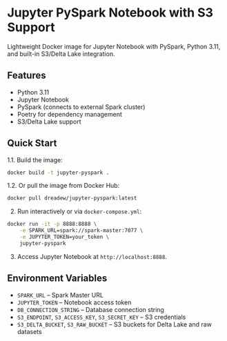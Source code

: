 # Jupyter PySpark Notebook with S3 Support

Lightweight Docker image for Jupyter Notebook with PySpark, Python 3.11, and built-in S3/Delta Lake integration.

## Features

- Python 3.11
- Jupyter Notebook
- PySpark (connects to external Spark cluster)
- Poetry for dependency management
- S3/Delta Lake support

## Quick Start

1.1. Build the image:

```bash
docker build -t jupyter-pyspark .
```

1.2. Or pull the image from Docker Hub:

```bash
docker pull dreadew/jupyter-pyspark:latest
```

2. Run interactively or via `docker-compose.yml`:

```bash
docker run -it -p 8888:8888 \
    -e SPARK_URL=spark://spark-master:7077 \
    -e JUPYTER_TOKEN=your_token \
    jupyter-pyspark
```

3. Access Jupyter Notebook at `http://localhost:8888`.

## Environment Variables

- `SPARK_URL` – Spark Master URL
- `JUPYTER_TOKEN` – Notebook access token
- `DB_CONNECTION_STRING` – Database connection string
- `S3_ENDPOINT`, `S3_ACCESS_KEY`, `S3_SECRET_KEY` – S3 credentials
- `S3_DELTA_BUCKET`, `S3_RAW_BUCKET` – S3 buckets for Delta Lake and raw datasets

```

```
